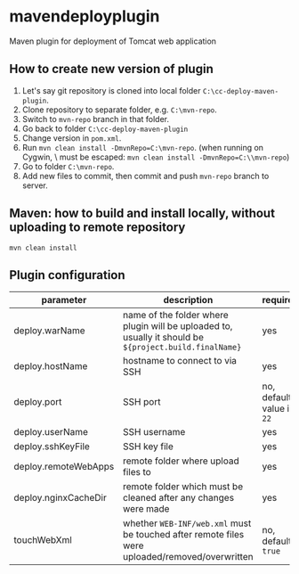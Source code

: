 # mavendeployplugin

Maven plugin for deployment of Tomcat web application

## How to create new version of plugin

1. Let's say git repository is cloned into local folder `C:\cc-deploy-maven-plugin`.
1. Clone repository to separate folder, e.g. `C:\mvn-repo`.
1. Switch to `mvn-repo` branch in that folder.
1. Go back to folder `C:\cc-deploy-maven-plugin`
1. Change version in `pom.xml`.
1. Run `mvn clean install -DmvnRepo=C:\mvn-repo`. (when running on Cygwin, \\ must be escaped: `mvn clean install -DmvnRepo=C:\\mvn-repo`)
1. Go to folder `C:\mvn-repo`.
1. Add new files to commit, then commit and push `mvn-repo` branch to server. 

## Maven: how to build and install locally, without uploading to remote repository

    mvn clean install
    
## Plugin configuration

|parameter|description|required|
|---|---|---|
|deploy.warName|name of the folder where plugin will be uploaded to, usually it should be `${project.build.finalName}`|yes|
|deploy.hostName|hostname to connect to via SSH|yes|
|deploy.port|SSH port|no, default value is `22`|
|deploy.userName|SSH username|yes|
|deploy.sshKeyFile|SSH key file|yes|
|deploy.remoteWebApps|remote folder where upload files to|yes|
|deploy.nginxCacheDir|remote folder which must be cleaned after any changes were made|yes|
|touchWebXml|whether `WEB-INF/web.xml` must be touched after remote files were uploaded/removed/overwritten|no, default `true`|
